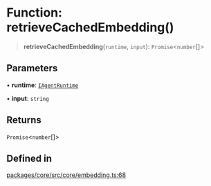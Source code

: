 # Function: retrieveCachedEmbedding()

> **retrieveCachedEmbedding**(`runtime`, `input`): `Promise`\<`number`[]\>

## Parameters

• **runtime**: [`IAgentRuntime`](../interfaces/IAgentRuntime.md)

• **input**: `string`

## Returns

`Promise`\<`number`[]\>

## Defined in

[packages/core/src/core/embedding.ts:68](https://github.com/ai16z/eliza/blob/d30d0a6e4929f1f9ad2fee78a425cc005922c069/packages/core/src/core/embedding.ts#L68)
